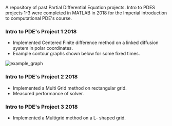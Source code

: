 A repository of past Partial Differential Equation projects. Intro to PDES projects 1-3 were completed in MATLAB in 2018 for the Imperial introduction to computational PDE's course.

### Intro to PDE's Project 1 2018
*  Implemented Centered Finite difference method on a linked diffusion system in polar coordinates.
*  Example contour graphs shown below for some fixed times.

![example_graph](https://user-images.githubusercontent.com/58078485/95724705-94f5ba80-0c6e-11eb-8428-b497f0791ad0.png)

### Intro to PDE's Project 2 2018
*  Implemented a Multi Grid method on rectangular grid.
*  Measured performance of solver.  
### Intro to PDE's Project 3 2018
*  Implemented a Multigrid method on a L- shaped grid.





